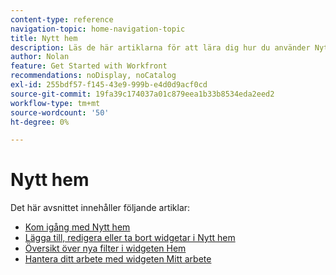 ```yaml
---
content-type: reference
navigation-topic: home-navigation-topic
title: Nytt hem
description: Läs de här artiklarna för att lära dig hur du använder Nytt hem i Adobe Workfront.
author: Nolan
feature: Get Started with Workfront
recommendations: noDisplay, noCatalog
exl-id: 255bdf57-f145-43e9-999b-e4d0d9acf0cd
source-git-commit: 19fa39c174037a01c879eea1b33b8534eda2eed2
workflow-type: tm+mt
source-wordcount: '50'
ht-degree: 0%

---
```


# Nytt hem

Det här avsnittet innehåller följande artiklar:

* [Kom igång med Nytt hem](/help/quicksilver/workfront-basics/using-home/new-home/get-started-with-new-home.md)
* [Lägga till, redigera eller ta bort widgetar i Nytt hem](/help/quicksilver/workfront-basics/using-home/new-home/add-edit-remove-widgets-in-new-home.md)
* [Översikt över nya filter i widgeten Hem](/help/quicksilver/workfront-basics/using-home/new-home/widget-filter-overview-new-home.md)
* [Hantera ditt arbete med widgeten Mitt arbete](/help/quicksilver/workfront-basics/using-home/new-home/my-work-widget.md)

